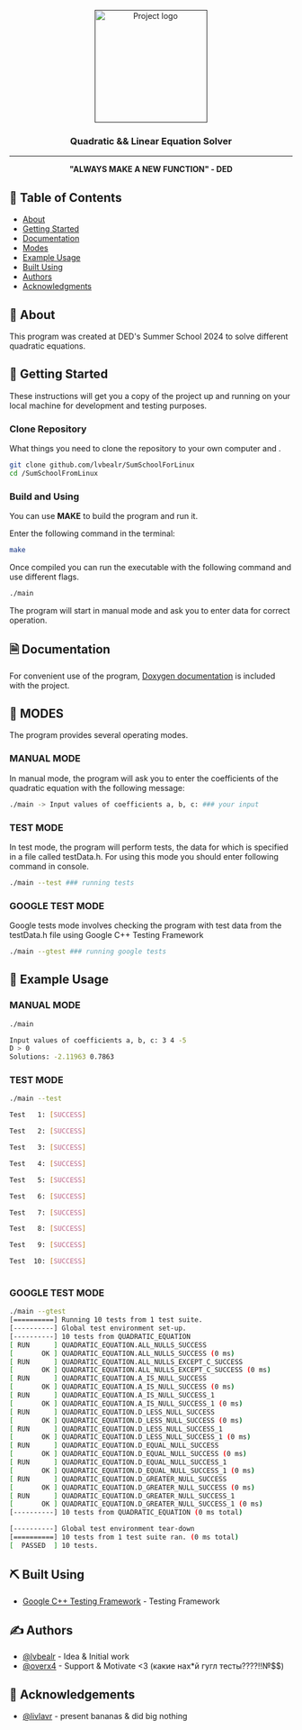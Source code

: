 <p align="center">
  <a href="" rel="noopener">
 <img width=200px height=200px src="https://upload.wikimedia.org/wikipedia/ru/f/f0/Hv_full_no_bg.png" alt="Project logo"></a>
</p>

<h3 align="center">Quadratic && Linear Equation Solver</h3>

<div align="center">

</div>

---

<p align="center"> <B>"ALWAYS MAKE A NEW FUNCTION" - DED</B>
    <br> 
</p>

## 📝 Table of Contents

- [About](#about)
- [Getting Started](#getting_started)
- [Documentation](#documentation)
- [Modes](#modes)
- [Example Usage](#example_usage)
- [Built Using](#built_using)
- [Authors](#authors)
- [Acknowledgments](#acknowledgement)

## 🧐 About <a name = "about"></a>

This program was created at DED's Summer School 2024 to solve different quadratic equations.

## 🏁 Getting Started <a name = "getting_started"></a>

These instructions will get you a copy of the project up and running on your local machine for development and testing purposes. 

### Clone Repository

What things you need to clone the repository to your own computer and .

```bash
git clone github.com/lvbealr/SumSchoolForLinux
cd /SumSchoolFromLinux
```

### Build and Using

You can use <b>MAKE</b> to build the program and run it.

Enter the following command in the terminal:

```bash
make
```

Once compiled you can run the executable with the following command and use different flags.

```bash
./main
```

The program will start in manual mode and ask you to enter data for correct operation.


## 🗎 Documentation <a name = "documentation"></a>

For convenient use of the program, [Doxygen documentation](https://lvbealr.github.io) is included with the project.

## 🔧 MODES <a name = "modes"></a>

The program provides several operating modes.

### MANUAL MODE

In manual mode, the program will ask you to enter the coefficients of the quadratic equation with the following message:

```bash
./main -> Input values of coefficients a, b, c: ### your input
```

### TEST MODE

In test mode, the program will perform tests, the data for which is specified in a file called testData.h. For using this mode you should enter following command in console.

```bash
./main --test ### running tests
```

### GOOGLE TEST MODE

Google tests mode involves checking the program with test data from the testData.h file using Google C++ Testing Framework

```bash
./main --gtest ### running google tests
```

## 🎈 Example Usage <a name="usage"></a>

### MANUAL MODE

```bash
./main

Input values of coefficients a, b, c: 3 4 -5
D > 0
Solutions: -2.11963	0.7863	
```

### TEST MODE
```bash
./main --test

Test   1: [SUCCESS]

Test   2: [SUCCESS]

Test   3: [SUCCESS]

Test   4: [SUCCESS]

Test   5: [SUCCESS]

Test   6: [SUCCESS]

Test   7: [SUCCESS]

Test   8: [SUCCESS]

Test   9: [SUCCESS]

Test  10: [SUCCESS]
	
```

### GOOGLE TEST MODE
```bash
./main --gtest
[==========] Running 10 tests from 1 test suite.
[----------] Global test environment set-up.
[----------] 10 tests from QUADRATIC_EQUATION
[ RUN      ] QUADRATIC_EQUATION.ALL_NULLS_SUCCESS
[       OK ] QUADRATIC_EQUATION.ALL_NULLS_SUCCESS (0 ms)
[ RUN      ] QUADRATIC_EQUATION.ALL_NULLS_EXCEPT_C_SUCCESS
[       OK ] QUADRATIC_EQUATION.ALL_NULLS_EXCEPT_C_SUCCESS (0 ms)
[ RUN      ] QUADRATIC_EQUATION.A_IS_NULL_SUCCESS
[       OK ] QUADRATIC_EQUATION.A_IS_NULL_SUCCESS (0 ms)
[ RUN      ] QUADRATIC_EQUATION.A_IS_NULL_SUCCESS_1
[       OK ] QUADRATIC_EQUATION.A_IS_NULL_SUCCESS_1 (0 ms)
[ RUN      ] QUADRATIC_EQUATION.D_LESS_NULL_SUCCESS
[       OK ] QUADRATIC_EQUATION.D_LESS_NULL_SUCCESS (0 ms)
[ RUN      ] QUADRATIC_EQUATION.D_LESS_NULL_SUCCESS_1
[       OK ] QUADRATIC_EQUATION.D_LESS_NULL_SUCCESS_1 (0 ms)
[ RUN      ] QUADRATIC_EQUATION.D_EQUAL_NULL_SUCCESS
[       OK ] QUADRATIC_EQUATION.D_EQUAL_NULL_SUCCESS (0 ms)
[ RUN      ] QUADRATIC_EQUATION.D_EQUAL_NULL_SUCCESS_1
[       OK ] QUADRATIC_EQUATION.D_EQUAL_NULL_SUCCESS_1 (0 ms)
[ RUN      ] QUADRATIC_EQUATION.D_GREATER_NULL_SUCCESS
[       OK ] QUADRATIC_EQUATION.D_GREATER_NULL_SUCCESS (0 ms)
[ RUN      ] QUADRATIC_EQUATION.D_GREATER_NULL_SUCCESS_1
[       OK ] QUADRATIC_EQUATION.D_GREATER_NULL_SUCCESS_1 (0 ms)
[----------] 10 tests from QUADRATIC_EQUATION (0 ms total)

[----------] Global test environment tear-down
[==========] 10 tests from 1 test suite ran. (0 ms total)
[  PASSED  ] 10 tests.

```


## ⛏️ Built Using <a name = "built_using"></a>

- [Google C++ Testing Framework](https://github.com/google/googletest) - Testing Framework

## ✍️ Authors <a name = "authors"></a>

- [@lvbealr](https://github.com/lvbealr) - Idea & Initial work
- [@overx4](https://vk.com/overx4) - Support & Motivate <3 (какие нах*й гугл тесты????!!№$$)



## 🎉 Acknowledgements <a name = "acknowledgement"></a>

- [@livlavr](https://github.com/livlavr) - present bananas & did big nothing
